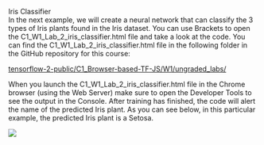 Iris Classifier<br>
In the next example, we will create a neural network that can classify the 3 types of Iris plants found in the Iris dataset. You can use Brackets to open the C1_W1_Lab_2_iris_classifier.html file and take a look at the code. You can find the C1_W1_Lab_2_iris_classifier.html file in the following folder in the GitHub repository for this course:

[tensorflow-2-public/C1_Browser-based-TF-JS/W1/ungraded_labs/](https://github.com/https-deeplearning-ai/tensorflow-2-public/tree/main/C1_Browser-based-TF-JS/W1/ungraded_labs)

When you launch the C1_W1_Lab_2_iris_classifier.html file in the Chrome browser (using the Web Server) make sure to open the Developer Tools to see the output in the Console. After training has finished, the code will alert the name of the predicted Iris plant. As you can see below, in this particular example, the predicted Iris plant is a Setosa.

<img src="./images/Iris Classifier-1.png">